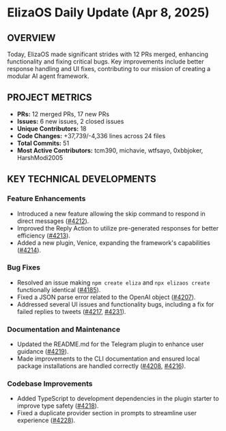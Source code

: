 # ElizaOS Daily Update (Apr 8, 2025)

## OVERVIEW 
Today, ElizaOS made significant strides with 12 PRs merged, enhancing functionality and fixing critical bugs. Key improvements include better response handling and UI fixes, contributing to our mission of creating a modular AI agent framework.

## PROJECT METRICS
- **PRs:** 12 merged PRs, 17 new PRs
- **Issues:** 6 new issues, 2 closed issues
- **Unique Contributors:** 18
- **Code Changes:** +37,739/-4,336 lines across 24 files
- **Total Commits:** 51
- **Most Active Contributors:** tcm390, michavie, wtfsayo, 0xbbjoker, HarshModi2005

## KEY TECHNICAL DEVELOPMENTS

### Feature Enhancements
- Introduced a new feature allowing the skip command to respond in direct messages ([#4212](https://github.com/elizaos/eliza/pull/4212)).
- Improved the Reply Action to utilize pre-generated responses for better efficiency ([#4213](https://github.com/elizaos/eliza/pull/4213)).
- Added a new plugin, Venice, expanding the framework's capabilities ([#4214](https://github.com/elizaos/eliza/pull/4214)).

### Bug Fixes
- Resolved an issue making `npm create eliza` and `npx elizaos create` functionally identical ([#4185](https://github.com/elizaos/eliza/pull/4185)).
- Fixed a JSON parse error related to the OpenAI object ([#4207](https://github.com/elizaos/eliza/pull/4207)).
- Addressed several UI issues and functionality bugs, including a fix for failed replies to tweets ([#4217](https://github.com/elizaos/eliza/pull/4217), [#4231](https://github.com/elizaos/eliza/pull/4231)).

### Documentation and Maintenance
- Updated the README.md for the Telegram plugin to enhance user guidance ([#4219](https://github.com/elizaos/eliza/pull/4219)).
- Made improvements to the CLI documentation and ensured local package installations are handled correctly ([#4208](https://github.com/elizaos/eliza/pull/4208), [#4216](https://github.com/elizaos/eliza/pull/4216)). 

### Codebase Improvements
- Added TypeScript to development dependencies in the plugin starter to improve type safety ([#4218](https://github.com/elizaos/eliza/pull/4218)).
- Fixed a duplicate provider section in prompts to streamline user experience ([#4228](https://github.com/elizaos/eliza/pull/4228)).